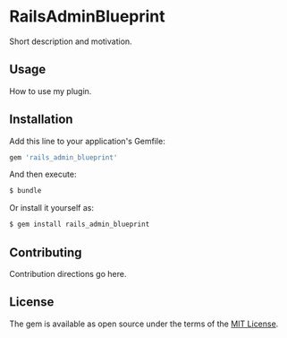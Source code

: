 # RailsAdminBlueprint
Short description and motivation.

## Usage
How to use my plugin.

## Installation
Add this line to your application's Gemfile:

```ruby
gem 'rails_admin_blueprint'
```

And then execute:
```bash
$ bundle
```

Or install it yourself as:
```bash
$ gem install rails_admin_blueprint
```

## Contributing
Contribution directions go here.

## License
The gem is available as open source under the terms of the [MIT License](http://opensource.org/licenses/MIT).
